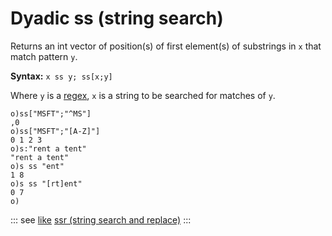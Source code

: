 # Dyadic ss (string search)

Returns an int vector of position(s) of first element(s) of substrings in `x` that match pattern `y`.

**Syntax:** ```x ss y; ss[x;y]```

Where `y` is a [regex](/regex.md), `x` is a string to be searched for matches of `y`.

```o
o)ss["MSFT";"^MS"]
,0
o)ss["MSFT";"[A-Z]"]
0 1 2 3
o)s:"rent a tent"
"rent a tent"
o)s ss "ent"
1 8
o)s ss "[rt]ent"
0 7
o)
```

::: see
[like](/verbs/string/like.md)
[ssr (string search and replace)](/verbs/string/ssr.md)
:::
